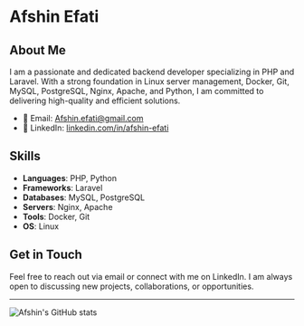 # Afshin Efati

## About Me
I am a passionate and dedicated backend developer specializing in PHP and Laravel. With a strong foundation in Linux server management, Docker, Git, MySQL, PostgreSQL, Nginx, Apache, and Python, I am committed to delivering high-quality and efficient solutions.

- 📧 Email: [Afshin.efati@gmail.com](mailto:Afshin.efati@gmail.com)
- 💼 LinkedIn: [linkedin.com/in/afshin-efati](https://www.linkedin.com/in/afshin-efati/)

## Skills
- **Languages**: PHP, Python
- **Frameworks**: Laravel
- **Databases**: MySQL, PostgreSQL
- **Servers**: Nginx, Apache
- **Tools**: Docker, Git
- **OS**: Linux



## Get in Touch
Feel free to reach out via email or connect with me on LinkedIn. I am always open to discussing new projects, collaborations, or opportunities.

---

![Afshin's GitHub stats](https://github-readme-stats.vercel.app/api?username=afshinEfati&show_icons=true&theme=radical)
